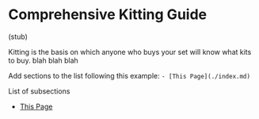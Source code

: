 # Comprehensive Kitting Guide
(stub)

Kitting is the basis on which anyone who buys your set will know what kits to buy. blah blah blah


Add sections to the list following this example:
```- [This Page](./index.md)```

List of subsections
- [This Page](./index.md)
